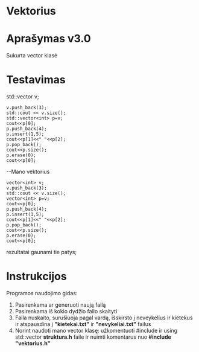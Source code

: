Vektorius
====

Aprašymas v3.0  
==
Sukurta vector klasė

Testavimas
==
 std::vector<int> v;

    v.push_back(3);
    std::cout << v.size();
    std::vector<int> p=v;
    cout<<p[0];
    p.push_back(4);
    p.insert(1,5);
    cout<<p[1]<<" "<<p[2];
    p.pop_back();
    cout<<p.size();
    p.erase(0);
    cout<<p[0];
          
          
--Mano vektorius
        
    vector<int> v;
    v.push_back(3);
    std::cout << v.size();
    vector<int> p=v;
    cout<<p[0];
    p.push_back(4);
    p.insert(1,5);
    cout<<p[1]<<" "<<p[2];
    p.pop_back();
    cout<<p.size();
    p.erase(0);
    cout<<p[0];
    
rezultatai gaunami tie patys;

Instrukcijos 
==
Programos naudojimo gidas: 
1. Pasirenkama ar generuoti naują failą
2. Pasirenkama iš kokio dydžio failo skaityti
3. Faila nuskaito, surušiuoja pagal vardą, išskirsto į neveykelius ir kietekus ir atspausdina į **"kietekai.txt"** ir **"nevykeliai.txt"** failus
4. Norint naudoti mano vector klasę: užkomentuoti #include <vector> ir using std::vector **struktura.h** faile ir nuimti komentarus nuo **#include "vektorius.h"**
